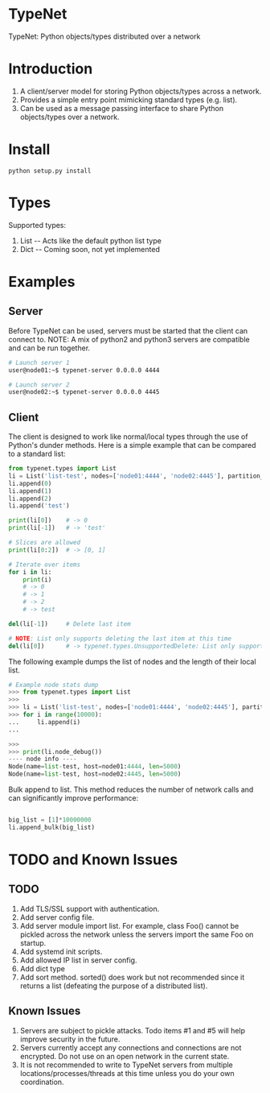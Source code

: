 # TypeNet
TypeNet: Python objects/types distributed over a network

# Introduction
1. A client/server model for storing Python objects/types across a network.
2. Provides a simple entry point mimicking standard types (e.g. list).
3. Can be used as a message passing interface to share Python objects/types over a network.

# Install
```
python setup.py install
```

# Types
Supported types:
1. List -- Acts like the default python list type
2. Dict -- Coming soon, not yet implemented

# Examples

## Server
Before TypeNet can be used, servers must be started that the client can connect to.
NOTE: A mix of python2 and python3 servers are compatible and can be run together.

```bash
# Launch server 1
user@node01:~$ typenet-server 0.0.0.0 4444
```
```bash
# Launch server 2
user@node02:~$ typenet-server 0.0.0.0 4445
```

## Client
The client is designed to work like normal/local types through the use of Python's
dunder methods. Here is a simple example that can be compared to a standard list:

```python
from typenet.types import List
li = List('list-test', nodes=['node01:4444', 'node02:4445'], partition_size=10000)
li.append(0)
li.append(1)
li.append(2)
li.append('test')

print(li[0])    # -> 0
print(li[-1])   # -> 'test'

# Slices are allowed
print(li[0:2])  # -> [0, 1]

# Iterate over items
for i in li:
    print(i)
    # -> 0
    # -> 1
    # -> 2
    # -> test

del(li[-1])     # Delete last item

# NOTE: List only supports deleting the last item at this time
del(li[0])      # -> typenet.types.UnsupportedDelete: List only supports deletion of the last item.
```

The following example dumps the list of nodes and the length of their local list.
```python
# Example node stats dump
>>> from typenet.types import List
>>> 
>>> li = List('list-test', nodes=['node01:4444', 'node02:4445'], partition_size=100)
>>> for i in range(10000):
...     li.append(i)
... 

>>> 
>>> print(li.node_debug())
---- node info ----
Node(name=list-test, host=node01:4444, len=5000)
Node(name=list-test, host=node02:4445, len=5000)
```

Bulk append to list. This method reduces the number of network calls and can significantly improve performance:
```python

big_list = [1]*10000000
li.append_bulk(big_list)
```

# TODO and Known Issues

## TODO
1. Add TLS/SSL support with authentication.
2. Add server config file.
3. Add server module import list. For example, class Foo() cannot be pickled across the network unless the servers import the same Foo on startup.
4. Add systemd init scripts.
5. Add allowed IP list in server config.
6. Add dict type
7. Add sort method. sorted() does work but not recommended since it returns a list (defeating the purpose of a distributed list).

## Known Issues
1. Servers are subject to pickle attacks. Todo items #1 and #5 will help improve security in the future.
2. Servers currently accept any connections and connections are not encrypted. Do not use on an open network in the current state.
3. It is not recommended to write to TypeNet servers from multiple locations/processes/threads at this time unless you do your own coordination.
